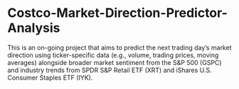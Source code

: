 # Costco-Market-Direction-Predictor-Analysis
This is an on-going project that aims to predict the next trading day’s market direction using ticker-specific data (e.g., volume, trading prices, moving averages) alongside broader market sentiment from the S&amp;P 500 (GSPC) and industry trends from SPDR S&amp;P Retail ETF (XRT) and iShares U.S. Consumer Staples ETF (IYK).
